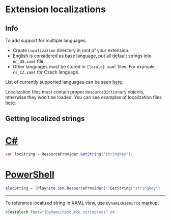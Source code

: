 Extension localizations
=====================

Info
---------------------

To add support for multiple languages:
- Create `Localization` directory in root of your extension.
- English is considered as base language, put all default strings into `en_US.xaml` file.
- Other languages must be stored in `{locale}.xaml` files. For example `cs_CZ.xaml` for Czech language.

List of currently supported languages can be seen [here](https://github.com/JosefNemec/Playnite/tree/master/source/Playnite/Localization).

Localization files must contain proper `ResourceDictionary` objects, otherwise they won't be loaded. You can see examples of localization files [here](https://github.com/JosefNemec/Playnite/tree/master/source/Playnite/Localization).

Getting localized strings
---------------------

# [C#](#tab/csharp)
```csharp
var locString = ResourceProvider.GetString("stringkey");
```

# [PowerShell](#tab/tabpowershell)
```powershell
$locString = [Playnite.SDK.ResourceProvider]::GetString("stringkey")
```
***

To reference localized string in XAML view, use `DynamicResource` markup.

```xml
<TextBlock Text="{DynamicResource stringkey}" />
```